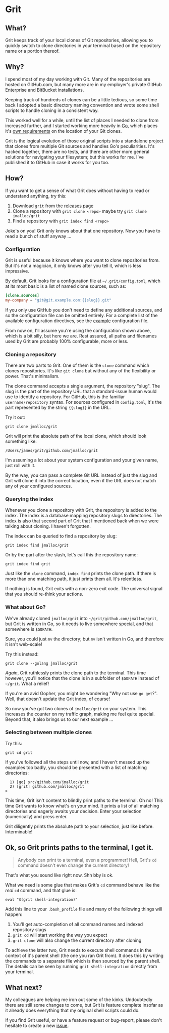# Grit

## What?

Grit keeps track of your local clones of Git repositories, allowing you to
quickly switch to clone directories in your terminal based on the repository
name or a portion thereof.

## Why?

I spend most of my day working with Git. Many of the repositories are hosted on
GitHub.com, but many more are in my employer's private GitHub Enterprise and
BitBucket installations.

Keeping track of hundreds of clones can be a little tedious, so some time back
I adopted a basic directory naming convention and wrote some shell scripts to
handle cloning in a consistent way.

This worked well for a while, until the list of places I needed to clone from
increased further, and I started working more heavily in [Go](http://golang.org),
which places it's [own requirements](https://github.com/golang/go/wiki/GOPATH)
on the location of your Git clones.

Grit is the logical evolution of those original scripts into a standalone
project that clones from multiple Git sources and handles Go's peculiarities.
It's hacked together, there are no tests, and there are other more general
solutions for navigating your filesystem; but this works for me. I've published
it to GitHub in case it works for you too.

## How?

If you want to get a sense of what Grit does without having to read or
understand anything, try this:

1. Download `grit` from the [releases page](https://github.com/jmalloc/grit/releases)
1. Clone a repository with `grit clone <repo>` maybe try `grit clone jmalloc/grit`
1. Find a repository with `grit index find <repo>`

Joke's on you! Grit only knows about that one repository. Now you have to read
a bunch of stuff anyway ...

### Configuration

Grit is useful because it knows where you want to clone repositories from. But
it's not a magician, it only knows after you tell it, which is less impressive.

By default, Grit looks for a configuration file at `~/.grit/config.toml`, which
at its most basic is a list of named clone sources, such as:

```toml
[clone.sources]
my-company = "git@git.example.com:{{slug}}.git"
```

If you only use GitHub you don't need to define any additional sources, and so
the configuration file can be omitted entirely. For a complete list of the
available configuration directives, see the [example](etc/example.toml)
configuration file.

From now on, I'll assume you're using the configuration shown above, which is a
bit silly, but here we are. Rest assured, all paths and filenames used by Grit
are probably 100% configurable, more or less.

### Cloning a repository

There are two parts to Grit. One of them is the `clone` command which clones
repositories. It's like `git clone` but without any of the flexibility or power.
That's minimalism.

The clone command accepts a single argument, the repository "slug". The slug
is the part of the repository URL that a standard-issue human would use to
identify a repository. For GitHub, this is the familiar `username/repository`
syntax. For sources configured in `config.toml`, it's the part represented
by the string `{{slug}}` in the URL.

Try it out:

    grit clone jmalloc/grit

Grit will print the absolute path of the local clone, which should look
something like:

    /Users/james/grit/github.com/jmalloc/grit

I'm assuming a lot about your system configuration and your given name, just
roll with it.

By the way, you can pass a complete Git URL instead of just the slug and Grit
will clone it into the correct location, even if the URL does not match any of
your configured sources.

### Querying the index

Whenever you clone a repository with Grit, the repository is added to the index.
The index is a database mapping repository slugs to directories. The index is
also that second part of Grit that I mentioned back when we were talking about
cloning. I haven't forgotten.

The index can be queried to find a repository by slug:

    grit index find jmalloc/grit

Or by the part after the slash, let's call this the repository name:

    grit index find grit

Just like the `clone` command, `index find` prints the clone path. If there is
more than one matching path, it just prints them all. It's relentless.

If nothing is found, Grit exits with a non-zero exit code. The universal signal
that you should re-think your actions.

### What about Go?

We've already cloned `jmalloc/grit` into `~/grit/github.com/jmalloc/grit`, but
Grit is written in Go, so it needs to live somewhere special, and that somewhere
is `$GOPATH`.

Sure, you could just `mv` the directory; but `mv` isn't written in Go, and
therefore it isn't web-scale!

Try this instead:

    grit clone --golang jmalloc/grit

*Again*, Grit ruthlessly prints the clone path to the terminal. This time
however, you'll notice that the clone is in a subfolder of `$GOPATH` instead of
`~/grit`. What a relief!

If you're an avid Gopher, you might be wondering "Why not use `go get`?". Well,
that doesn't update the Grit index, of course!

So now you've got two clones of `jmalloc/grit` on your system. This increases
the counter on my traffic graph, making me feel quite special. Beyond that, it
also brings us to our next example ...

### Selecting between multiple clones

Try this:

    grit cd grit

If you've followed all the steps until now, and I haven't messed up the examples
too badly, you should be presented with a list of matching directories:

      1) [go] src/github.com/jmalloc/grit
      2) [grit] github.com/jmalloc/grit
    >

This time, Grit isn't content to blindly print paths to the terminal. Oh no!
This time Grit wants to know what's on your mind. It prints a list of all
matching directories and eagerly awaits your decision. Enter your selection
(numerically) and press enter.

Grit diligently prints the absolute path to your selection, just like before.
Interminable!

## Ok, so Grit prints paths to the terminal, I get it.

> Anybody can print to a terminal, even a programmer!
> Hell, Grit's `cd` command doesn't even change the current directory!

That's what you sound like right now. Shh bby is ok.

What we need is some glue that makes Grit's `cd` command behave like the *real*
`cd` command, and that glue is:

    eval "$(grit shell-integration)"

Add this line to your `.bash_profile` file and many of the following things will
happen:

1. You'll get auto-completion of all command names and indexed repository slugs
1. `grit cd` will start working the way you expect
1. `grit clone` will also change the current directory after cloning

To achieve the latter two, Grit needs to execute shell commands in the context
of it's parent shell (the one you ran Grit from). It does this by writing the
commands to a separate file which is then sourced by the parent shell. The
details can be seen by running `grit shell-integration` directly from your
terminal.

## What next?

My colleagues are helping me iron out some of the kinks. Undoubtedly there are
still some changes to come, but Grit is feature complete insofar as it already
does everything that my original shell scripts could do.

If you find Grit useful, or have a feature request or bug-report, please don't
hesitate to create a new [issue](https://github.com/jmalloc/grit/issues).
